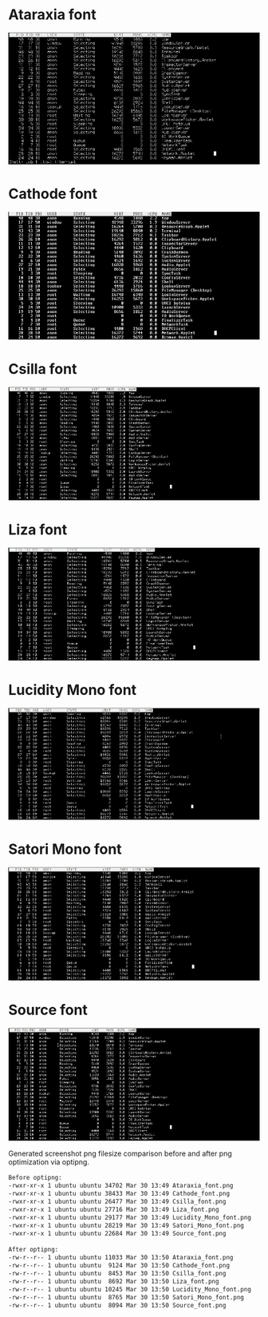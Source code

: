 # Ataraxia font

![Ataraxia](https://github.com/djwisdom/serenityos-fonts/blob/main/snapshots/Ataraxia_font.png)

# Cathode font

![Cathode](https://github.com/djwisdom/serenityos-fonts/blob/main/snapshots/Cathode_font.png)

# Csilla font

![Csilla](https://github.com/djwisdom/serenityos-fonts/blob/main/snapshots/Csilla_font.png)

# Liza font

![Liza](https://github.com/djwisdom/serenityos-fonts/blob/main/snapshots/Liza_font.png)

# Lucidity Mono font

![Lucidity Mono](https://github.com/djwisdom/serenityos-fonts/blob/main/snapshots/Lucidity_Mono_font.png)

# Satori Mono font

![Satori Mono](https://github.com/djwisdom/serenityos-fonts/blob/main/snapshots/Satori_Mono_font.png)

# Source font

![Source](https://github.com/djwisdom/serenityos-fonts/blob/main/snapshots/Source_font.png)


Generated screenshot png filesize comparison before and after png optimization via optipng.
```
Before optipng:
-rwxr-xr-x 1 ubuntu ubuntu 34702 Mar 30 13:49 Ataraxia_font.png
-rwxr-xr-x 1 ubuntu ubuntu 38433 Mar 30 13:49 Cathode_font.png
-rwxr-xr-x 1 ubuntu ubuntu 26477 Mar 30 13:49 Csilla_font.png
-rwxr-xr-x 1 ubuntu ubuntu 27716 Mar 30 13:49 Liza_font.png
-rwxr-xr-x 1 ubuntu ubuntu 29177 Mar 30 13:49 Lucidity_Mono_font.png
-rwxr-xr-x 1 ubuntu ubuntu 28219 Mar 30 13:49 Satori_Mono_font.png
-rwxr-xr-x 1 ubuntu ubuntu 22684 Mar 30 13:49 Source_font.png

After optipng:
-rw-r--r-- 1 ubuntu ubuntu 11033 Mar 30 13:50 Ataraxia_font.png
-rw-r--r-- 1 ubuntu ubuntu  9124 Mar 30 13:50 Cathode_font.png
-rw-r--r-- 1 ubuntu ubuntu  8453 Mar 30 13:50 Csilla_font.png
-rw-r--r-- 1 ubuntu ubuntu  8692 Mar 30 13:50 Liza_font.png
-rw-r--r-- 1 ubuntu ubuntu 10245 Mar 30 13:50 Lucidity_Mono_font.png
-rw-r--r-- 1 ubuntu ubuntu  8765 Mar 30 13:50 Satori_Mono_font.png
-rw-r--r-- 1 ubuntu ubuntu  8094 Mar 30 13:50 Source_font.png
```
